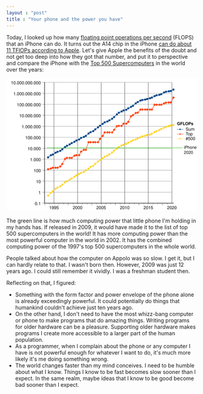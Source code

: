 ```yaml
---
layout : "post"
title : "Your phone and the power you have"
---
```


Today, I looked up how many [floating point operations per second](https://en.wikipedia.org/wiki/FLOPS) (FLOPS) that an iPhone can do. It turns out the A14 chip in the iPhone [can do about 11 TFlOPs according to Apple](https://www.forbes.com/sites/moorinsights/2020/10/15/apple-claims-the-iphone-12s-a14-bionic-challenges-laptops-but-gives-no-details/). Let's give Apple the benefits of the doubt and not get too deep into how they got that number, and put it to perspective and compare the iPhone with the [Top 500 Supercomputers](https://en.wikipedia.org/wiki/History_of_supercomputing) in the world over the years:

![iPhone vs Supercomputers](/assets/posts-images/iphone-vs-supercomputers.png)

The green line is how much computing power that little phone I'm holding in my hands has. If released in 2009, it would have made it to the list of top 500 supercomputers in the world! It has more computing power than the most powerful computer in the world in 2002. It has the combined computing power of the 1997's top 500 supercomputers in the whole world.

People talked about how the computer on Appolo was so slow. I get it, but I can hardly relate to that. I wasn't born then. However, 2009 was just 12 years ago. I could still remember it vividly. I was a freshman student then. 

Reflecting on that, I figured:

- Something with the form factor and power envelope of the phone alone is already exceedingly powerful. It could potentially do things that humankind couldn't achieve just ten years ago.
- On the other hand, I don't need to have the most whizz-bang computer or phone to make programs that do amazing things. Writing programs for older hardware can be a pleasure. Supporting older hardware makes programs I create more accessible to a larger part of the human population.
- As a programmer, when I complain about the phone or any computer I have is not powerful enough for whatever I want to do, it's much more likely it's me doing something wrong.
- The world changes faster than my mind conceives. I need to be humble about what I know. Things I know to be fast becomes slow sooner than I expect. In the same realm, maybe ideas that I know to be good become bad sooner than I expect.
